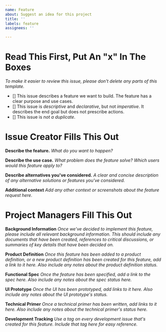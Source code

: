 ```yaml
---
name: Feature
about: Suggest an idea for this project
title: ''
labels: feature
assignees: ''

---
```


# Read This First, Put An "x" In The Boxes
_To make it easier to review this issue, please don't delete any parts of this template._

- [] This issue describes a feature we want to build. The feature has a clear purpose and use cases.
- [] This issue is _descriptive_ and _declarative_, but not _imperative_. It describes the end goal but does not prescribe actions.
- [] This issue is _not a duplicate_.

# Issue Creator Fills This Out

**Describe the feature.**
_What do you want to happen?_

**Describe the use case.**
_What problem does the feature solve? Which users would this feature apply to?_

**Describe alternatives you've considered.**
_A clear and concise description of any alternative solutions or features you've considered._

**Additional context**
_Add any other context or screenshots about the feature request here._

# Project Managers Fill This Out

**Background Information**
_Once we've decided to implement this feature, please include all relevant background information. This should include any documents that have been created, references to critical discussions, or summaries of key details that have been decided on._

**Product Definition**
_Once this feature has been added to a product definition, or a new product definition has been created for this feature, add a link to it here. Also include any notes about the product definition status._

**Functional Spec**
_Once the feature has been specified, add a link to the spec here. Also include any notes about the spec status here._

**UI Prototype**
_Once the UI has been prototyped, add links to it here. Also include any notes about the UI prototype's status._

**Technical Primer**
_Once a technical primer has been written, add links to it here. Also include any notes about the technical primer's status here._

**Development Tracking**
_Use a tag on every development issue that's created for this feature. Include that tag here for easy reference._
